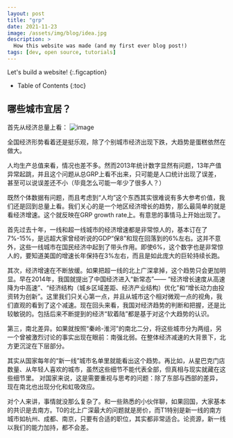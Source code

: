 ```yaml
---
layout: post
title: "grp"
date: 2021-11-23
image: /assets/img/blog/idea.jpg
description: >
  How this website was made (and my first ever blog post!)
tags: [dev, open source, tutorials]
---
```


Let's build a website!
{:.figcaption}

- Table of Contents
{:toc}

## 哪些城市宜居？

首先从经济总量上看：
![image](https://user-images.githubusercontent.com/58827382/143484150-c555beb1-a3c9-4342-be9f-3f7f39fb5de3.png)

 
全国经济形势看着还是挺乐观，除了个别城市经济出现下跌，大趋势是蛋糕依然在做大。

人均生产总值来看，情况也差不多。然而2013年统计数字显然有问题，13年产值异常起跳，并且这个问题从总GRP上看不出来，只可能是人口统计出现了误差，甚至可以说误差还不小（毕竟怎么可能一年少了很多人？）

 

既然个体数据有问题，而且考虑到“人均”这个东西其实很难说有多大参考价值，我们还是回到总量上看。我们关心的是一个地区经济增长的趋势，那么最简单的就是看经济增速。这个就反映在GRP growth rate上。有意思的事情马上开始出现了。

 

首先过去十年，一线和超一线城市的经济增速都是非常惊人的，基本订在了7%-15%，是远超大家曾经听说的GDP“保8”和现在回落到的6%左右。这并不意外，这些一线城市在国民经济中起到了带头作用。即使6%，这个数字也是非常惊人的，要知道美国的增速长年保持在3%左右，而且是如此庞大的巨轮持续长跑。

其次，经济增速在不断放缓。如果把超一线的北上广深拿掉，这个趋势只会更加明显。早在2014年，我国就提出了中国经济进入“新常态”—— “经济增长速度从高速降为中高速”、“经济结构（城乡区域差距、经济产业结构）优化”和“增长动力由投资转为创新”。这里我们只关心第一点，并且从城市这个相对微观一点的视角，我们直观的看到了这个减速。现在回头来看，我国对经济趋势的判断和把握，还是比较敏锐的。包括后来不断提到的经济“软着陆”都是基于对这个大趋势的认识。

第三，南北差异。如果就按照“秦岭-淮河”的南北二分，将这些城市分为两组，另一个曾被激烈讨论的事实出现在眼前：南强北弱。在整体经济减速的大背景下，北方更沉淀在下层部分。


 
 

其实从国家每年的“新一线”城市名单里就能看出这个趋势。再比如，从星巴克门店数量、从年轻人喜欢的城市，虽然这些细节不能代表全部，但真相与现实就藏在这些细节里。 对国家来说，这是需要重视与思考的问题：除了东部与西部的差异，现在南北也出现分化和虹吸效应。

对个人来讲，事情就没那么复杂了。和一些熟悉的小伙伴聊，如果回国，大家基本的共识是去南方。T0的北上广深最大的问题就是房价，而T1特别是新一线的南方城市如杭州、成都、南京，只要有合适的职位，其实都非常适合。论资源，新一线以我们的能力加持，都不会差。


